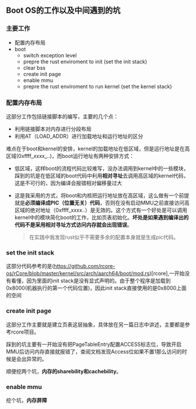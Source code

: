 ## Boot OS的工作以及中间遇到的坑 ##

### 主要工作 ###

- 配置内存布局
- boot
  - switch exception level
  - prepre the rust enviroment to init (set the init stack)
  - clear bss
  - create init page
  - enable mmu
  - prepre the rust enviroment to run kernel (set the kernel stack)

### 配置内存布局 ###

这部分工作包括链接脚本的编写，主要的几个点：

- 利用链接脚本对内存进行分段布局
- 利用AT（LOAD_ADDR）进行加载地址和运行地址的区分

难点在于boot和kernel的安排，kernel的加载地址在低区域，但是运行地址是在高区域(0xffff_xxxx_..)，而boot运行地址有两种安排方式：

- 低区域，这样boot的流程代码比较难写，没办法调用到kernel中的一些模块，踩到的坑是在低区域的boot代码中利用**相对寻址**去调用高区域的kernel代码，这是不可行的，因为编译会报错相对偏移量过大

- 这是我采用的方式，将boot和内核把运行地址放在高区域，这么做有一个前提就是**必须编译成PIC（位置无关）代码**，否则在没有启动MMU之前直接访问高区域的绝对地址（0xffff_xxxx..）是无效的。这个方式有一个好处是可以调用kernel中的模块简化boot的工作，比如页表初始化。**坏处是如果遇到编译出的代码不是采用相对寻址方式访问内存就会出现错误**。

  > 在实践中我发现rust似乎不需要多余的配置本身就是生成pic代码。

### set the init stack ###

这部分代码参考的是(https://github.com/rcore-os/rCore/blob/master/kernel/src/arch/aarch64/boot/mod.rs)[rcore],一开始没有看懂，因为里面的init stack是没有显式声明的。由于整个程序是加载到0x8000(机器执行的第一个代码位置)，因此init stack直接使用的是0x8000上面的空间

### create init page ###

这部分工作主要就是建立页表这层抽象，具体放在另一篇日志中讲述，主要都是参考rcore项目。

踩到的坑主要有一开始没有把PageTableEntry配置ACCESS标志位，导致开启MMU后访问内存直接就报错了，查阅文档发现Access位如果不置1那么访问的时候是会出异常的。

顺便挖两个坑，**内存的sharebility和cachebility**。

### enable mmu ###

挖个坑，**内存屏障**

